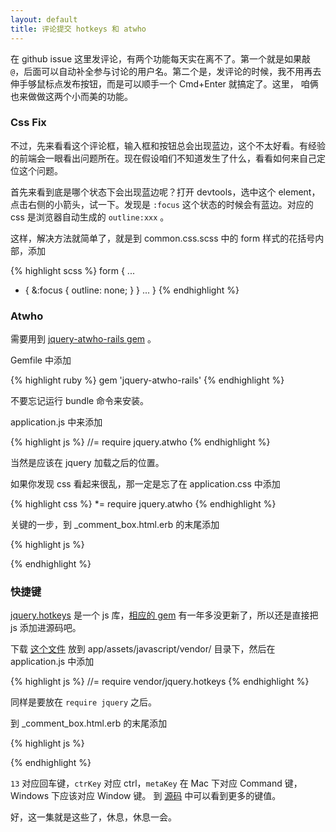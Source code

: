```yaml
---
layout: default
title: 评论提交 hotkeys 和 atwho
---
```


在 github issue 这里发评论，有两个功能每天实在离不了。第一个就是如果敲 `@`，后面可以自动补全参与讨论的用户名。第二个是，发评论的时候，我不用再去伸手够鼠标点发布按钮，而是可以顺手一个 Cmd+Enter 就搞定了。这里， 咱俩也来做做这两个小而美的功能。

### Css Fix

不过，先来看看这个评论框，输入框和按钮总会出现蓝边，这个不太好看。有经验的前端会一眼看出问题所在。现在假设咱们不知道发生了什么，看看如何来自己定位这个问题。

首先来看到底是哪个状态下会出现蓝边呢？打开 devtools，选中这个 element，点击右侧的小箭头，试一下。发现是 `:focus`
这个状态的时候会有蓝边。对应的 css 是浏览器自动生成的 `outline:xxx` 。

这样，解决方法就简单了，就是到 common.css.scss 中的 form 样式的花括号内部，添加

{% highlight scss %}
form {
  ...
  * {
    &:focus {
      outline: none;
    }
  }
  ...
}
{% endhighlight %}

### Atwho

需要用到 [jquery-atwho-rails gem](https://github.com/ichord/jquery-atwho-rails) 。

Gemfile 中添加

{% highlight ruby %}
gem 'jquery-atwho-rails'
{% endhighlight %}

不要忘记运行 bundle 命令来安装。

application.js 中来添加

{% highlight js %}
//= require jquery.atwho
{% endhighlight %}

当然是应该在 jquery 加载之后的位置。

如果你发现 css 看起来很乱，那一定是忘了在 application.css 中添加

{% highlight css %}
*= require jquery.atwho
{% endhighlight %}

关键的一步，到  _comment_box.html.erb 的末尾添加

{% highlight js %}
<script>
  var commenter_exist = [];
  $('.reply .name a').each(function() {
    if($.inArray($(this).text(), commenter_exist) < 0) {
      commenter_exist.push($(this).text());
    }
  });
  $('textarea').atwho({ at: "@", 'data': commenter_exist });
</script>
{% endhighlight %}

### 快捷键

[jquery.hotkeys](https://github.com/jeresig/jquery.hotkeys) 是一个 js 库，[相应的 gem](https://github.com/derekprior/jquery-hotkeys-rails) 有一年多没更新了，所以还是直接把 js 添加进源码吧。

下载 [这个文件](https://raw.githubusercontent.com/jeresig/jquery.hotkeys/master/jquery.hotkeys.js) 放到 app/assets/javascript/vendor/ 目录下，然后在 application.js 中添加

{% highlight js %}
//= require vendor/jquery.hotkeys
{% endhighlight %}

同样是要放在 `require jquery` 之后。

到 _comment_box.html.erb 的末尾添加

{% highlight js %}
<script>
  $(".reply textarea#comment_content").keydown(function(e) {
    if ((e.ctrlKey||e.metaKey) && e.keyCode == 13) {
      $(".reply input[type=submit]").click();
    }
  });
</script>
{% endhighlight %}

`13` 对应回车键，`ctrKey` 对应 ctrl，`metaKey` 在 Mac 下对应 Command 键， Windows 下应该对应 Window 键。
到 [源码](https://github.com/jeresig/jquery.hotkeys/blob/master/jquery.hotkeys.js) 中可以看到更多的键值。

好，这一集就是这些了，休息，休息一会。
